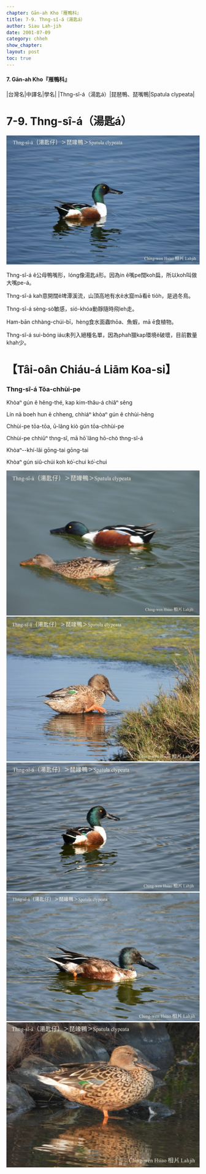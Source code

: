 ```yaml
---
chapter: Gān-ah Kho『雁鴨科』
title: 7-9. Thng-sî-á（湯匙á）
author: Siau Lah-jih
date: 2001-07-09
category: chheh
show_chapter: 
layout: post
toc: true
---
```


#### 7. Gān-ah Kho『雁鴨科』

|台灣名|中譯名|學名|
|Thng-sî-á（湯匙á）|琵琶鴨、琵嘴鴨|Spatula clypeata|


# 7-9. Thng-sî-á（湯匙á）

![](../too5/07/07-9-1.Thng-sî-á.jpg)


Thng-sî-á ê公母鴨嘴形，lóng像湯匙á形。因為in ê嘴pe闊koh扁，所以koh叫做大嘴pe-á。

Thng-sî-á kah意開闊ê埤潭溪流，山頂高地有水ê水窟mā看ē tio̍h，是過冬鳥。

Thng-sî-á sèng-sò͘敏感，sió-khóa動靜隨時飛leh走。

Ham-bān chhàng-chúi-bī，hèng食水面蟲thōa、魚蝦，mā ē食植物。

Thng-sî-á sui-bóng iáu未列入絕種名單，因為phah獵kap環境ê破壞，目前數量khah少。


# 【Tâi-oân Chiáu-á Liām Koa-si】

### **Thng-sî-á  Tōa-chhùi-pe**

Khòaⁿ gún ê hêng-thé, kap kim-thâu-á chiâⁿ sêng

Lín nā boeh hun ē chheng, chhiáⁿ khòaⁿ gún ê chhùi-hêng

Chhùi-pe tōa-tōa, ū-lâng kiò gún tōa-chhùi-pe

Chhùi-pe chhiūⁿ thng-sî, mā hō͘ lâng hō-chò thng-sî-á

Khòaⁿ--khí-lâi gōng-tai gōng-tai

Khòaⁿ gún siû-chúi koh kó͘-chui kó͘-chui



![](../too5/07/07-9-2.Thng-sî-á.jpg)
![](../too5/07/07-9-3.Thng-sî-á.jpg)
![](../too5/07/07-9-4.Thng-sî-á.jpg)
![](../too5/07/07-9-5.Thng-sî-á.jpg)
![](../too5/07/07-9-6.Thng-sî-á.jpg)
